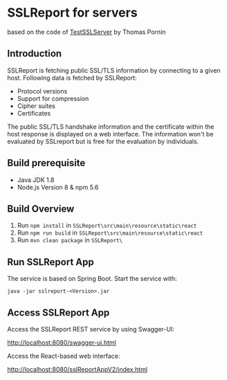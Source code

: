 # SSLReport for servers
based on the code of [TestSSLServer](http://www.bolet.org/TestSSLServer/) by Thomas Pornin 

## Introduction

SSLReport is fetching public SSL/TLS information by connecting to a given host. Following data is fetched by SSLReport:

* Protocol versions
* Support for compression
* Cipher suites
* Certificates

The public SSL/TLS handshake information and the certificate within the host response is displayed on a web interface. The information won't be evaluated by SSLreport but is free for the evaluation by individuals.

## Build prerequisite

* Java JDK 1.8
* Node.js Version 8 & npm 5.6

## Build Overview

1. Run `npm install` in `SSLReport\src\main\resource\static\react`
2. Run `npm run build` in `SSLReport\src\main\resource\static\react`
3. Run `mvn clean package` in `SSLReport\`


## Run SSLReport App

The service is based on Spring Boot. Start the service with:

```
java -jar sslreport-<Version>.jar
```

## Access SSLReport App

Access the SSLReport REST service by using Swagger-UI:

[http://localhost:8080/swagger-ui.html](http://localhost:8080/swagger-ui.html)


Access the React-based web interface:

[http://localhost:8080/sslReportAppV2/index.html](http://localhost:8080/sslReportAppV2/index.html)



